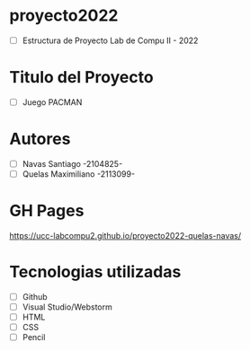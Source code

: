 # proyecto2022
- [ ] Estructura de Proyecto Lab de Compu II - 2022

# Titulo del Proyecto
- [ ] Juego PACMAN

# Autores
- [ ] Navas Santiago   -2104825-
- [ ] Quelas Maximiliano   -2113099-

# GH Pages
https://ucc-labcompu2.github.io/proyecto2022-quelas-navas/

# Tecnologias utilizadas
- [ ] Github
- [ ] Visual Studio/Webstorm
- [ ] HTML
- [ ] CSS
- [ ] Pencil